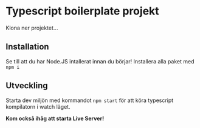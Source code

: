 # Typescript boilerplate projekt

Klona ner projektet...

## Installation

Se till att du har Node.JS intallerat innan du börjar!
Installera alla paket med `npm i`

## Utveckling

Starta dev miljön med kommandot `npm start` för att köra typescript kompilatorn i watch läget.

**Kom också ihåg att starta Live Server!**
